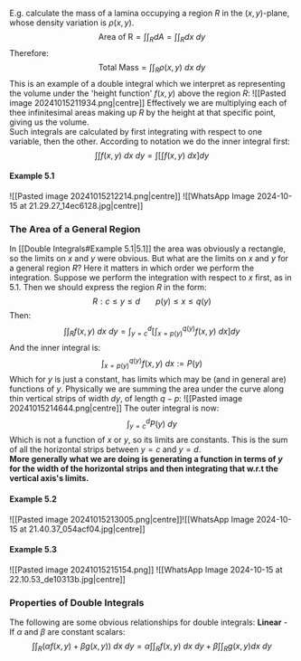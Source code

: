 E.g. calculate the mass of a lamina occupying a region $R$ in the $(x,y)$-plane, whose density variation is $\rho(x,y)$.
$$\text{Area of R}=\int\int_{R}dA=\int\int_R dx~dy$$
Therefore:
$$\text{Total Mass}= \int\int_{R}\rho(x,y)~dx~dy$$
This is an example of a double integral which we interpret as representing the volume under the 'height function' $f(x,y)$ above the region $R$:
![[Pasted image 20241015211934.png|centre]]
Effectively we are multiplying each of thee infinitesimal areas making up $R$ by the height at that specific point, giving us the volume.
\
Such integrals are calculated by first integrating with respect to one variable, then the other. According to notation we do the inner integral first:
$$\int\int f(x,y)~dx~dy=\int\left[\int f(x,y)~dx\right]dy$$
#### Example 5.1
![[Pasted image 20241015212214.png|centre]]
![[WhatsApp Image 2024-10-15 at 21.29.27_14ec6128.jpg|centre]]
### The Area of a General Region
In [[Double Integrals#Example 5.1|5.1]] the area was obviously a rectangle, so the limits on $x$ and $y$ were obvious. But what are the limits on $x$ and $y$ for a general region $R?$
Here it matters in which order we perform the integration.
Suppose we perform the integration with respect to $x$ first, as in 5.1. Then we should express the region $R$ in the form:
$$R: c\le y\le d~~~~~~~p(y)\le x\le q(y)$$
Then:
$$\int\int_{R} f(x,y)~dx~dy=\int_{y=c}^{d}\left[\int_{x=p(y)}^{q(y)} f(x,y)~dx\right]dy$$
And the inner integral is:
$$\int_{x=p(y)}^{q(y)}f(x,y) ~dx:=P(y)$$
Which for $y$ is just a constant, has limits which may be (and in general are) functions of $y$.
Physically we are summing the area under the curve along thin vertical strips of width $dy$, of length $q-p$:
![[Pasted image 20241015214644.png|centre]]
The outer integral is now:
$$\int_{y=c}^{d}P(y)~dy$$
Which is not a function of $x$ or $y$, so its limits are constants. This is the sum of all the horizontal strips between $y=c$ and $y=d$.
\
**More generally what we are doing is generating a function in terms of $y$ for the width of the horizontal strips and then integrating that w.r.t the vertical axis's limits.**
#### Example 5.2
![[Pasted image 20241015213005.png|centre]]![[WhatsApp Image 2024-10-15 at 21.40.37_054acf04.jpg|centre]]
#### Example 5.3
![[Pasted image 20241015215154.png]]
![[WhatsApp Image 2024-10-15 at 22.10.53_de10313b.jpg|centre]]
### Properties of Double Integrals
The following are some obvious relationships for double integrals:
**Linear** - If $\alpha$ and $\beta$ are constant scalars:
$$\int\int_{R}(\alpha f(x,y)+\beta g(x,y))~dx~dy=\alpha\int\int_{R}f(x,y)~dx~dy+\beta\int\int_{R}g(x,y)dx~dy$$